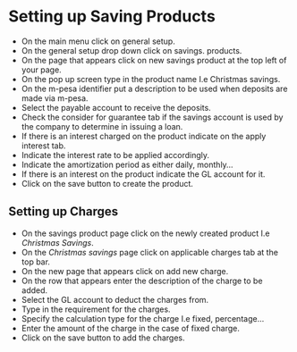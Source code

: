 # Setting up Saving Products #
- On the main menu click on general setup. 
- On the general setup drop down click on savings. products.
- On the page that appears click on new savings product at the top left of your page.
- On the pop up screen type in the product name I.e Christmas savings.
- On the m-pesa identifier put a description to be used when deposits are made via m-pesa.
- Select the payable account to receive the deposits.
- Check the consider for guarantee tab if the savings account is used by the company to determine in issuing a loan.
- If there is an interest charged on the product indicate on the apply interest tab.
- Indicate the interest rate to be applied accordingly.
- Indicate the amortization period as either daily, monthly…
- If there is an interest on the product indicate the GL account for it.
- Click on the save button to create the product.
## Setting up Charges ## 


- On the savings product page click on the newly created product I.e *Christmas Savings*.
- On the *Christmas savings* page click on applicable charges tab at the top bar. 
- On the new page that appears click on add new charge. 
- On the row that appears enter the description of the charge to be added.
- Select the GL account to deduct the charges from.
- Type in the requirement for the charges.
- Specify the calculation type for the charge I.e fixed, percentage…
- Enter the amount of the charge in the case of fixed charge.
- Click on the save button to add the charges.
